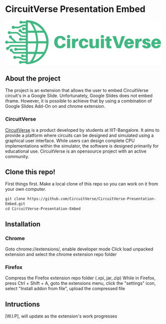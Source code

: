 # CircuitVerse Presentation Embed
![download](https://github.com/CircuitVerse/CircuitVerse/raw/master/public/img/cvlogo.svg?sanitize=true)
## About the project
The project is an extension that allows the user to embed CircuitVerse circuit's in a Google Slide. Unfortunately, Google Slides does not embed iframe. However, it is possible to achieve that by using a combination of Google Slides Add-On on and chrome extension.
### CircuitVerse
[CircuitVerse](https://circuitverse.org) is a product developed by students at IIIT-Bangalore. It aims to provide a platform where circuits can be designed and simulated using a graphical user interface. While users can design complete CPU implementations within the simulator, the software is designed primarily for educational use. CircuitVerse is an opensource project with an active community.
## Clone this repo!
First things first. Make a local clone of this repo so you can work on it from your own computer.
```
git clone https://github.com/CircuitVerse/CircuitVerse-Presentation-Embed.git
cd CircuitVerse-Presentation-Embed
```
## Installation

### Chrome
Goto chrome://extensions/, enable developer mode
Click load unpacked extension and select the chrome extension repo folder

### Firefox
Compress the Firefox extension repo folder (.xpi,.jar,.zip)
While in Firefox, press Ctrl + Shift + A, goto the extensions menu, click the "settings" icon, select "Install addon from file", upload the compressed file

## Intructions
[W.I.P], will update as the extension's work progresses